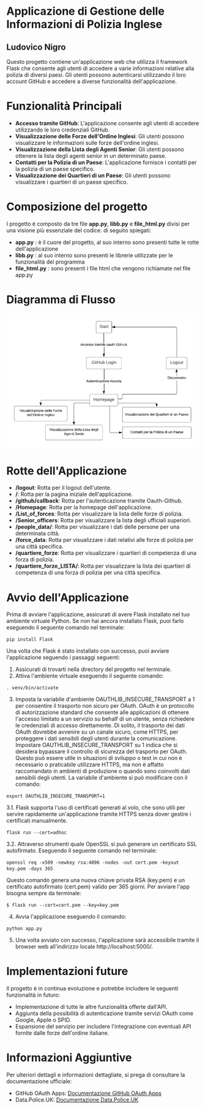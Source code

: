   # Applicazione di Gestione delle Informazioni di Polizia Inglese
  ## Ludovico Nigro
Questo progetto contiene un'applicazione web che utilizza il framework Flask che consente agli utenti di accedere a varie informazioni relative alla polizia di diversi paesi. Gli utenti possono autenticarsi utilizzando il loro account GitHub e accedere a diverse funzionalità dell'applicazione.

# Funzionalità Principali
* **Accesso tramite GitHub**: L'applicazione consente agli utenti di accedere utilizzando le loro credenziali GitHub.
* **Visualizzazione delle Forze dell'Ordine Inglesi**: Gli utenti possono visualizzare le informazioni sulle forze dell'ordine inglesi.
* **Visualizzazione della Lista degli Agenti Senior**: Gli utenti possono ottenere la lista degli agenti senior in un determinato paese.
* **Contatti per la Polizia di un Paese**: L'applicazione fornisce i contatti per la polizia di un paese specifico.
* **Visualizzazione dei Quartieri di un Paese**: Gli utenti possono visualizzare i quartieri di un paese specifico.

# Composizione del progetto
I progetto è composto da tre file **app.py**, **libb.py** e **file_html.py** divisi per una visione più essenziale del codice. di seguito spiegati:
* **app.py** : è il cuore del progetto, al suo interno sono presenti tutte le rotte dell'applicazione
* **libb.py** : al suo interno sono presenti le librerie utilizzate per le funzionalità del programma
* **file_html.py** : sono presenti i file html che vengono richiamate nel file app.py

# Diagramma di Flusso
![Diagramma di flusso](Diagramma_di_flusso.png)

# Rotte dell'Applicazione
* **/logout**: Rotta per il logout dell'utente.
* **/**: Rotta per la pagina iniziale dell'applicazione.
* **/github/callback**: Rotta per l'autenticazione tramite Oauth-Github.
* **/Homepage**: Rotta per la homepage dell'applicazione.
* **/List_of_forces**: Rotta per visualizzare la lista delle forze di polizia.
* **/Senior_officers**: Rotta per visualizzare la lista degli ufficiali superiori.
* **/people_data/<city>**: Rotta per visualizzare i dati delle persone per una determinata città.
* **/force_data**: Rotta per visualizzare i dati relativi alle forze di polizia per una città specifica.
* **/quartiere_forze**: Rotta per visualizzare i quartieri di competenza di una forza di polizia.
* **/quartiere_forze_LISTA/<city>**: Rotta per visualizzare la lista dei quartieri di competenza di una forza di polizia per una città specifica.

# Avvio dell'Applicazione
Prima di avviare l'applicazione, assicurati di avere Flask installato nel tuo ambiente virtuale Python. Se non hai ancora installato Flask, puoi farlo eseguendo il seguente comando nel terminale:
```
pip install Flask
```
Una volta che Flask è stato installato con successo, puoi avviare l'applicazione seguendo i passaggi seguenti:
1. Assicurati di trovarti nella directory del progetto nel terminale.
2. Attiva l'ambiente virtuale eseguendo il seguente comando:
```
. venv/bin/activate
```
3. Imposta la variabile d'ambiente OAUTHLIB_INSECURE_TRANSPORT a 1 per consentire il trasporto non sicuro per OAuth.
   OAuth è un protocollo di autorizzazione standard che consente alle applicazioni di ottenere l'accesso limitato a un servizio su behalf di un utente, senza richiedere le credenziali di accesso direttamente. Di solito, il trasporto dei dati OAuth dovrebbe avvenire su un canale sicuro, come HTTPS, per proteggere i dati sensibili degli utenti durante la comunicazione.
Impostare OAUTHLIB_INSECURE_TRANSPORT su 1 indica che si desidera bypassare il controllo di sicurezza del trasporto per OAuth. 
Questo può essere utile in situazioni di sviluppo o test in cui non è necessario o praticabile utilizzare HTTPS, ma non è affatto raccomandato in ambienti di produzione o quando sono coinvolti dati sensibili degli utenti.
La variabile d'ambiente si può modificare con il comando:
```
export OAUTHLIB_INSECURE_TRANSPORT=1
```
  3.1. Flask supporta l'uso di certificati generati al volo, che sono utili per servire rapidamente un'applicazione tramite HTTPS senza dover gestire i               certificati manualmente. 
```
flask run --cert=adhoc
```
3.2. Attraverso strumenti quale OpenSSL si può generare un certificato SSL autofirmato. 
      Eseguendo il seguente comando nel terminale:
```
openssl req -x509 -newkey rsa:4096 -nodes -out cert.pem -keyout key.pem -days 365
```
Questo comando genera una nuova chiave privata RSA (key.pem) e un certificato autofirmato (cert.pem) valido per 365 giorni. 
Per avviare l'app bisogna sempre da terminale:

```
$ flask run --cert=cert.pem --key=key.pem
```
4. Avvia l'applicazione eseguendo il comando:
```
python app.py
```
5. Una volta avviato con successo, l'applicazione sarà accessibile tramite il browser web all'indirizzo locale http://localhost:5000/.

# Implementazioni future
Il progetto è in continua evoluzione e potrebbe includere le seguenti funzionalità in futuro:

* Implementazione di tutte le altre funzionalità offerte dall'API.
* Aggiunta della possibilità di autenticazione tramite servizi OAuth come Google, Apple o SPID.
* Espansione del servizio per includere l'integrazione con eventuali API fornite dalle forze dell'ordine italiane.

# Informazioni Aggiuntive

Per ulteriori dettagli e informazioni dettagliate, si prega di consultare la documentazione ufficiale:

- GitHub OAuth Apps: [Documentazione GitHub OAuth Apps](https://docs.github.com/en/apps/oauth-apps)
- Data.Police.UK: [Documentazione Data.Police.UK](https://data.police.uk/docs/)
